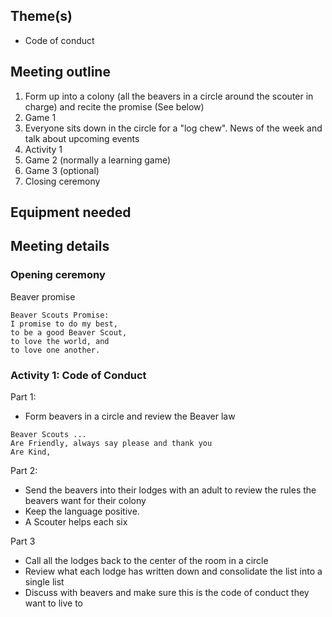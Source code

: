 
## Theme(s)

* Code of conduct

## Meeting outline

1. Form up into a colony (all the beavers in a circle around the scouter in charge) and recite the promise (See below)
1. Game 1
1. Everyone sits down in the circle for a "log chew". News of the week and talk about upcoming events
1. Activity 1
1. Game 2 (normally a learning game)
1. Game 3 (optional)
1. Closing ceremony

## Equipment needed

## Meeting details

### Opening ceremony

Beaver promise

```
Beaver Scouts Promise:
I promise to do my best,
to be a good Beaver Scout,
to love the world, and
to love one another.
```

### Activity 1: Code of Conduct

Part 1:

* Form beavers in a circle and review the Beaver law

```
Beaver Scouts ...
‍Are Friendly, always say please and thank you
Are Kind,
```

Part 2:

* Send the beavers into their lodges with an adult to review the rules the beavers want for their colony
* Keep the language positive.
* A Scouter helps each six  

Part 3

* Call all the lodges back to the center of the room in a circle
* Review what each lodge has written down and consolidate the list into a single list
* Discuss with beavers and make sure this is the code of conduct they want to live to
